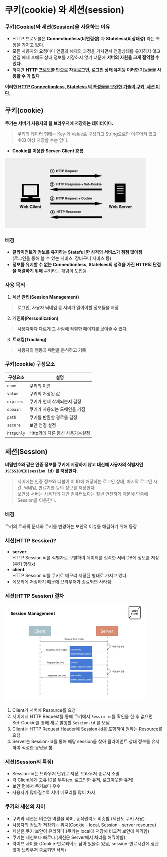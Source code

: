 # 쿠키(cookie) 와 세션(session)
### 쿠키(Cookie)와 세션(Session)을 사용하는 이유
- HTTP 프로토콜은 **Connectionless(비연결성)** 과 **Stateless(비상태성)** 라는 특징을 가지고 있다.  
- 모든 사용자의 요청마다 연결과 해제의 과정을 거치면서 연결상태를 유지하지 않고 연결 헤제 후에도 상태 정보를 저장하지 않기 떄문에 **서버의 자원을 크게 절약할 수 있다.**  
- 하지만 **HTTP 프로토콜 만으로 자동로그인, 로그인 상태 유지등 이러한 기능들을 사용할 수 가 없다**  

**이러한 <U>HTTP Connectionless, Stateless 의 특성들을 보완한 기술이 쿠키, 세션 이다.</U>**
## 쿠키(cookie)
**쿠키는 서버가 사용자의 웹 브라우저에 저장하는 데이터이다.** 
>쿠키의 데이터 형태는 Key 와 Value로 구성되고 String으로만 이루어져 있고 4KB 이상 저장할 수는 없다.  
- **Cookie를 이용한 Server-Client 흐름**
<img width="450px" src="./img/cookie-server-client.png"/>

### 배경
-  **클라이언트가 정보를 유지하는 Stateful 한 성격의 서비스가 점점 많아짐**  
(로그인을 통해 볼 수 있는 서비스, 장바구니 서비스 등)
- **정보를 유지할 수 없는 Connectionless, Statelses의 성격을 가진 HTTP의 단점을 해결하기 위해** 쿠키라는 개념이 도입됨  
### 사용 목적
1. **세션 관리(Session Management)**
> **로그인, 사용자 닉네임 등 서버가 알아야할 정보들을 저장**
2. **개인화(Personlization)**
> **사용자마다 다르게 그 사람에 적절한 페이지를 보여줄 수 있다.**
3. **트래킹(Tracking)**
> **사용자의 행동과 패턴을 분석하고 기록** 
### 쿠키(cookie) 구성요소
|구성요소|설명|
|------|---|
|`name`|쿠키의 이름|
|`value`|쿠키의 저장된 값|
|`expires`|쿠키가 언제 삭제되는지 결정|
|`domain`|쿠키가 사용되는 도매인을 가짐|
|`path`|쿠키를 반환할 경로를 결정|
|`secure`|보안 연결 설정|
|`httpOnly`|Http외에 다른 통신 사용가능설정|


## 세션(Session)
**비밀번호와 같은 인증 정보를 쿠키에 저장하지 않고 대신에 사용자의 식별자인 ``JSESSIONID(session id)`` 를 저장한다.**
>서버에는 인증 정보와 더불어 이 ID에 해당하는 로그인 상태, 마지막 로그인 시간, 닉네임, 만료기한 등의 정보를 저장한다.  
>보안상 서버는 사용자의 개인 컴퓨터보다는 훨씬 안전하기 때문에 인증에 Session을 이용한다.
### 배경
쿠키의 트래픽 문제와 쿠키를 변경하는 보안적 이슈를 해결하기 위해 등장
### 세션(HTTP Session)?
- **server**:  
    HTTP Session id를 식별자로 구별하여 데이터를 접속한 서버 DB에 정보를 저장(쿠키 형태x)
- **client**:  
    HTTP Session id를 쿠키로 메모리 저장된 형태로 가지고 있다.
- 메모리에 저장하기 떄문에 브라우저가 종료되면 사라짐
### 세션(HTTP Session) 절차
<img width="450px" src="./img/session-stream.png"/>  

1. Client가 서버에 Resource를 요청
2. 서버에서 HTTP Request를 통해 쿠키에서 <code>Sessio-id</code>를 확인을 한 후 없으면 Set-Cookie를 통해 새로 발행할 <code>Session-id</code> 를 보냄
3. Client는 HTTP Request Header에 Session-id를 포함하여 원하는 Resource를 요청
4. Server는 Session-id를 통해 해당 session을 찾아 클라이언트 상태 정보를 유지하여 적절한 응답을 함
### 세션(Session의 특징)
- Session-id는 브라우저 단위로 저장, 브라우저 종료시 소멸
- 각 Client에게 고유 ID를 부여(ex. 로그인한 유저, 로그아웃한 유저)
- 보안 면에서 쿠키보다 우수
- 사용자가 많아질수록 서버 메모리를 많이 차지
### 쿠키와 세션의 차이
- 쿠키와 세션은 비슷한 역활을 하며, 동작원리도 비슷함.(세션도 쿠키 사용)
- 사용자의 정보가 저장되는 위치(Cookie - local, Session - server resource)
- 세션은 쿠키 보안이 유리하다.(쿠키는 local에 저장해 비교적 보안에 취약함)
- 쿠키는 세션보다 빠르다.(세션은 Server에서 처리를 해줘야함)
- 라이프 사이클 (Cookie-만료되어도 남아 있을수 있음, session-만료시간에 상관없이 브라우저 종료되면 삭제)